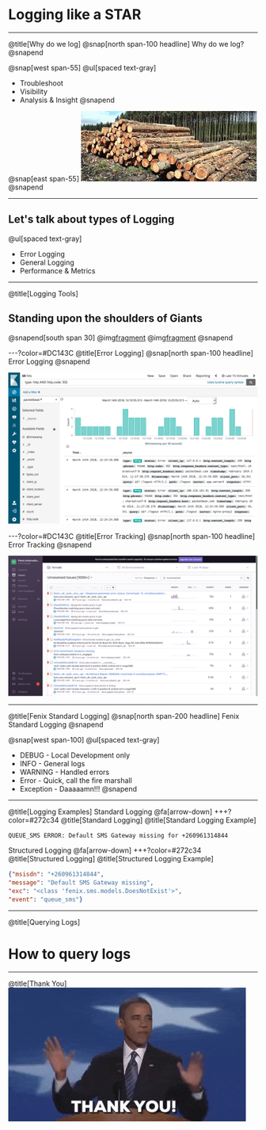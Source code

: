 # Logging like a STAR

---
@title[Why do we log]
@snap[north span-100 headline]
Why do we log?
@snapend

@snap[west span-55]
@ul[spaced text-gray]
- Troubleshoot
- Visibility
- Analysis & Insight
@snapend

@snap[east span-55]
![](assets/img/logs.jpg)
@snapend

---

## Let's talk about types of Logging
@ul[spaced text-gray]
- Error Logging
- General Logging
- Performance & Metrics

---
@title[Logging Tools]
## Standing upon the shoulders of Giants

@snapend[south span 30]
@img[fragment](assets/img/the-elastic-stack-thumb.png)
@img[fragment](assets/img/sentry-logo.png)
@snapend

---?color=#DC143C
@title[Error Logging]
@snap[north span-100 headline]
Error Logging
@snapend

![](assets/img/kibana.png)

---?color=#DC143C
@title[Error Tracking]
@snap[north span-100 headline]
Error Tracking
@snapend

![](assets/img/sentry.png)

---
@title[Fenix Standard Logging]
@snap[north span-200 headline]
Fenix Standard Logging
@snapend

@snap[west span-100]
@ul[spaced text-gray]
- DEBUG - Local Development only
- INFO - General logs
- WARNING - Handled errors
- Error - Quick, call the fire marshall
- Exception - Daaaaamn!!!
@snapend

---
@title[Logging Examples]
Standard Logging
@fa[arrow-down]
+++?color=#272c34 @title[Standard Logging]
@title[Standard Logging Example]
```
QUEUE_SMS ERROR: Default SMS Gateway missing for +260961314844
```

Structured Logging
@fa[arrow-down]
+++?color=#272c34 @title[Structured Logging]
@title[Structured Logging Example]
```json
{"msisdn": "+260961314844",
"message": "Default SMS Gateway missing",
"exc": "<class 'fenix.sms.models.DoesNotExist'>",
"event": "queue_sms"}
```

---
@title[Querying Logs]
# How to query logs

---
@title[Thank You]
![](assets/img/thanks.gif)
